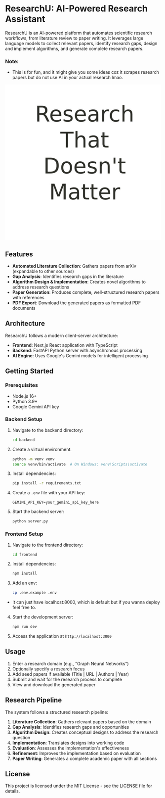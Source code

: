 # ResearchU: AI-Powered Research Assistant

ResearchU is an AI-powered platform that automates scientific research workflows, from literature review to paper writing. It leverages large language models to collect relevant papers, identify research gaps, design and implement algorithms, and generate complete research papers. 

### Note: 
- This is for fun, and it might give you some ideas coz it scrapes research papers but do not use AI in your actual research lmao.

![ResearchU Banner](frontend/public/researchu.jpg)

## Features

- **Automated Literature Collection**: Gathers papers from arXiv (expandable to other sources)
- **Gap Analysis**: Identifies research gaps in the literature
- **Algorithm Design & Implementation**: Creates novel algorithms to address research questions
- **Paper Generation**: Produces complete, well-structured research papers with references
- **PDF Export**: Download the generated papers as formatted PDF documents

## Architecture

ResearchU follows a modern client-server architecture:

- **Frontend**: Next.js React application with TypeScript
- **Backend**: FastAPI Python server with asynchronous processing
- **AI Engine**: Uses Google's Gemini models for intelligent processing

## Getting Started

### Prerequisites

- Node.js 16+
- Python 3.9+
- Google Gemini API key

### Backend Setup

1. Navigate to the backend directory:
   ```bash
   cd backend
   ```

2. Create a virtual environment:
   ```bash
   python -m venv venv
   source venv/bin/activate  # On Windows: venv\Scripts\activate
   ```

3. Install dependencies:
   ```bash
   pip install -r requirements.txt
   ```

4. Create a `.env` file with your API key:
   ```
   GEMINI_API_KEY=your_gemini_api_key_here
   ```

5. Start the backend server:
   ```bash
   python server.py
   ```

### Frontend Setup

1. Navigate to the frontend directory:
   ```bash
   cd frontend
   ```

2. Install dependencies:
   ```bash
   npm install
   ```
3. Add an env:
   ```bash
   cp .env.example .env
   ```
- It can just have localhost:8000, which is default but if you wanna deploy feel free to.

4. Start the development server:
   ```bash
   npm run dev
   ```

5. Access the application at `http://localhost:3000`

## Usage

1. Enter a research domain (e.g., "Graph Neural Networks")
2. Optionally specify a research focus
3. Add seed papers if available (Title | URL | Authors | Year)
4. Submit and wait for the research process to complete
5. View and download the generated paper

## Research Pipeline

The system follows a structured research pipeline:

1. **Literature Collection**: Gathers relevant papers based on the domain
2. **Gap Analysis**: Identifies research gaps and opportunities
3. **Algorithm Design**: Creates conceptual designs to address the research question
4. **Implementation**: Translates designs into working code
5. **Evaluation**: Assesses the implementation's effectiveness
6. **Refinement**: Improves the implementation based on evaluation
7. **Paper Writing**: Generates a complete academic paper with all sections

## License

This project is licensed under the MIT License - see the LICENSE file for details.

